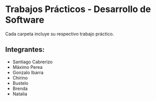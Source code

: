 # Trabajos Prácticos - Desarrollo de Software
Cada carpeta incluye su respectivo trabajo práctico.
## Integrantes:
- Santiago Cabrerizo
- Máximo Perea
- Gonzalo Ibarra
- Chirino
- Bustelo
- Brenda
- Natalia
